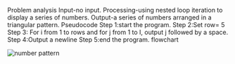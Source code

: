 Problem analysis
Input-no input.
Processing-using nested loop iteration to display a series of numbers.
Output-a series of numbers arranged in a triangular pattern.
Pseudocode
Step 1:start the program.
Step 2:Set row= 5
Step 3: For i from 1 to rows and for j from 1 to I, output j followed by a space.
Step 4:Output a newline
Step 5:end the program.
flowchart

![number pattern](https://github.com/YohannesGezahegn/Binary-Bombers/assets/149233041/3ff042dd-b86e-4eb7-b693-ffdcb2a3c2bd)
